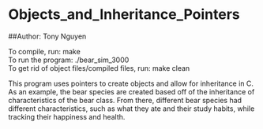 # Objects_and_Inheritance_Pointers

##Author: Tony Nguyen

To compile, run: make
<br />
To run the program: ./bear_sim_3000
<br />
To get rid of object files/compiled files, run: make clean
<br />

This program uses pointers to create objects and allow for inheritance in C.
As an example, the bear species are created based off of the inheritance of characteristics
of the bear class. From there, different bear species had different characteristics, such as
what they ate and their study habits, while tracking their happiness and health.
